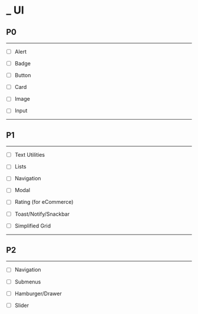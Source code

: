 # \_ UI

## P0

<hr/>

- [ ] Alert

- [ ] Badge

- [ ] Button

- [ ] Card

- [ ] Image

- [ ] Input

<hr/>

## P1

<hr/>

- [ ] Text Utilities

- [ ] Lists

- [ ] Navigation

- [ ] Modal

- [ ] Rating (for eCommerce)

- [ ] Toast/Notify/Snackbar

- [ ] Simplified Grid

<hr/>

## P2

<hr/>

- [ ] Navigation

- [ ] Submenus

- [ ] Hamburger/Drawer

- [ ] Slider
